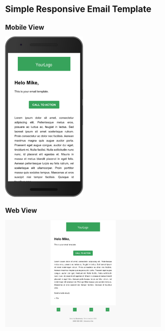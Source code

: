 # Simple Responsive Email Template
## Mobile View
<img src="./prints/mobile.png" width="50%">

## Web View
<img src="./prints/web.png">